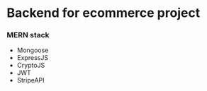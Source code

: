 # Backend for ecommerce project

### MERN stack

- Mongoose
- ExpressJS
- CryptoJS
- JWT
- StripeAPI
